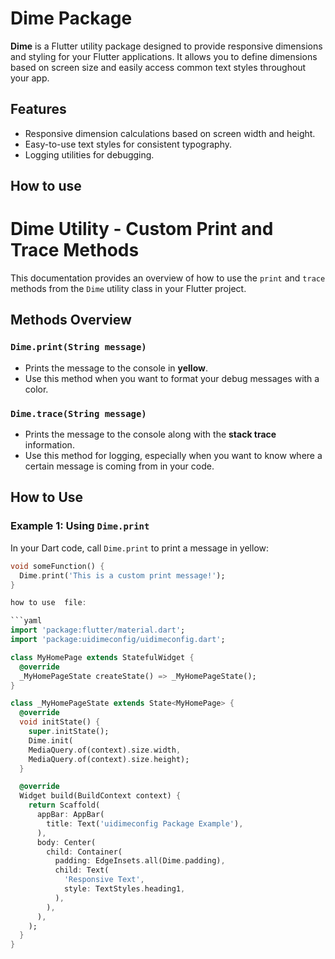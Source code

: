 # Dime Package

**Dime** is a Flutter utility package designed to provide responsive dimensions and styling for your Flutter applications. It allows you to define dimensions based on screen size and easily access common text styles throughout your app.

## Features

- Responsive dimension calculations based on screen width and height.
- Easy-to-use text styles for consistent typography.
- Logging utilities for debugging.
## How to use

# Dime Utility - Custom Print and Trace Methods

This documentation provides an overview of how to use the `print` and `trace` methods from the `Dime` utility class in your Flutter project.

## Methods Overview

### `Dime.print(String message)`

- Prints the message to the console in **yellow**.
- Use this method when you want to format your debug messages with a color.

### `Dime.trace(String message)`

- Prints the message to the console along with the **stack trace** information.
- Use this method for logging, especially when you want to know where a certain message is coming from in your code.

## How to Use

### Example 1: Using `Dime.print`

In your Dart code, call `Dime.print` to print a message in yellow:

```dart
void someFunction() {
  Dime.print('This is a custom print message!');
}

how to use  file:

```yaml
import 'package:flutter/material.dart';
import 'package:uidimeconfig/uidimeconfig.dart';

class MyHomePage extends StatefulWidget {
  @override
  _MyHomePageState createState() => _MyHomePageState();
}

class _MyHomePageState extends State<MyHomePage> {
  @override
  void initState() {
    super.initState();
    Dime.init(
    MediaQuery.of(context).size.width,
    MediaQuery.of(context).size.height);
  }

  @override
  Widget build(BuildContext context) {
    return Scaffold(
      appBar: AppBar(
        title: Text('uidimeconfig Package Example'),
      ),
      body: Center(
        child: Container(
          padding: EdgeInsets.all(Dime.padding),
          child: Text(
            'Responsive Text',
            style: TextStyles.heading1,
          ),
        ),
      ),
    );
  }
}
